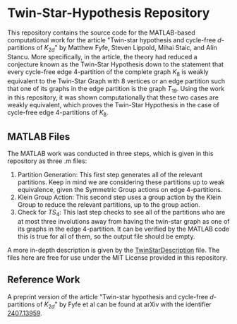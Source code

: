 # Twin-Star-Hypothesis Repository
This repository contains the source code for the MATLAB-based computational work for the article "Twin-star hypothesis and cycle-free $d$-partitions of $K_{2d}$" by Matthew Fyfe, Steven Lippold, Mihai Staic, and Alin Stancu. More specifically, in the article, the theory had reduced a conjecture known as the Twin-Star Hypothesis down to the statement that every cycle-free edge 4-partition of the complete graph $K_8$ is weakly equivalent to the Twin-Star Graph with 8 vertices or an edge partition such that one of its graphs in the edge partition is the graph $T_19$. Using the work in this repository, it was shown computationally that these two cases are weakly equivalent, which proves the Twin-Star Hypothesis in the case of cycle-free edge 4-partitions of $K_8$.

## MATLAB Files
The MATLAB work was conducted in three steps, which is given in this repository as three .m files:
1. Partition Generation: This first step generates all of the relevant partitions. Keep in mind we are considering these partitions up to weak equivalence, given the Symmetric Group actions on edge 4-partitions.
2. Klein Group Action: This second step uses a group action by the Klein Group to reduce the relevant partitions, up to the group action.
3. Check for $TS_4$: This last step checks to see all of the partitions who are at most three involutions away from having the twin-star graph as one of its graphs in the edge 4-partition. It can be verified by the MATLAB code this is true for all of them, so the output file should be empty.

A more in-depth description is given by the [TwinStarDescription](TwinStarDescription.pdf) file. The files here are free for use under the MIT License provided in this repository.

## Reference Work
A preprint version of the article "Twin-star hypothesis and cycle-free $d$-partitions of $K_{2d}$" by Fyfe et al can be found at arXiv with the identifier [2407.13959](https://arxiv.org/abs/2407.13959).
